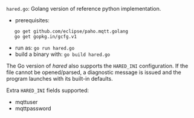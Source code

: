 `hared.go`: Golang version of reference python implementation. 

* prerequisites:
```
   go get github.com/eclipse/paho.mqtt.golang
   go get gopkg.in/gcfg.v1
```
* run as: `go run hared.go`
* build a binary with: `go build hared.go`

The Go version of _hared_ also supports the `HARED_INI` configuration. If the
file cannot be opened/parsed, a diagnostic message is issued and the program
launches with its built-in defaults.

Extra `HARED_INI` fields supported:
- mqttuser
- mqttpassword
